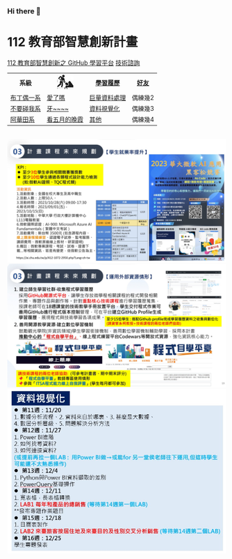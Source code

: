 ### Hi there 👋

# 112 教育部智慧創新計畫
<a href="http://140.126.146.12:9090/GitHub2023/">112 教育部智慧創新之 GitHub 學習平台</a>&nbsp;<a
href="https://chat.openai.com/auth/login">技術諮詢</a>
<table>
 <tr>
 <th>系級</th>
 <th><img src="working.jpeg"></th>
 <th><a href="">學習履歷</a></th>
 <th><a href="https://chat.openai.com/">好友</a></th>
 </tr>
 <tr>
 <td><a href="https://icook.tw/recipes/407905">布丁偶一系</a></td>
 <td><a href="https://www.youtube.com/watch?v=BDfL-CNzcuY">愛了嗎</a></td>
 <td><a href="https://github.com/23465898/map">巨量資料處理</a></td>
 <td>偶練幾2</td>
 </tr>
 <tr>
 <td><a href="https://lm.chu.edu.tw/index.php?Lang=zh-tw">不要碰我系</a></td>
 <td><a href="https://www.youtube.com/shorts/DRxWEcIlRyI">牙~~~~</a></td>
 <td><a href="https://github.com/23465898/line-weather-vercel">資料視覺化</a></td>
 <td>偶練幾3</td>
 </tr>

 <tr>
 <td><a href="https://mice.chu.edu.tw/index.php?Lang=zh-tw">阿華田系</a></td>
 <td><a href="https://www.youtube.com/watch?v=ljd9ISixsWo">看五月的晚霞</a></td>
 <td><a href="">其他</a></td>
 <td>偶練幾4</td>
 </tr>
</table><br>
<img src="II_1.jpg"></img>
<img src="II_2.jpg"></img>
<img src="II_3.jpg" style="display:block; margin:auto;" ></img>
